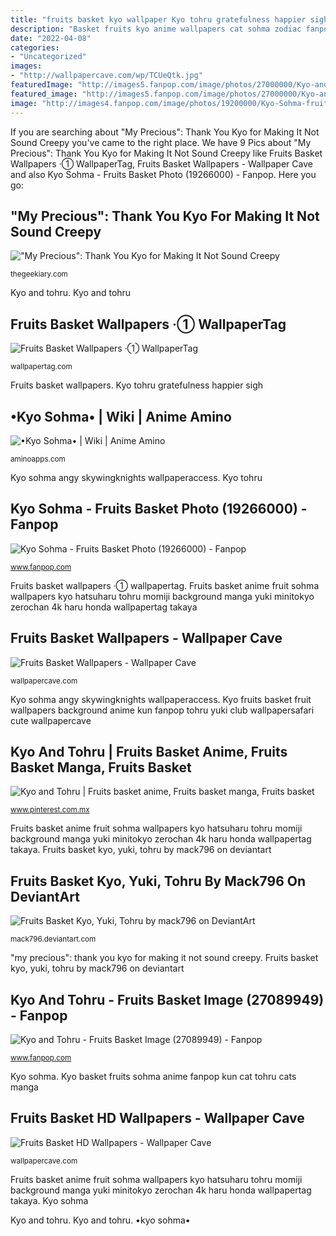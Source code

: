 ```yaml
---
title: "fruits basket kyo wallpaper Kyo tohru gratefulness happier sigh"
description: "Basket fruits kyo anime wallpapers cat sohma zodiac fanpop orange desktop cute background flower wallpapercave chupacabra"
date: "2022-04-08"
categories:
- "Uncategorized"
images:
- "http://wallpapercave.com/wp/TCUeQtk.jpg"
featuredImage: "http://images5.fanpop.com/image/photos/27000000/Kyo-and-Tohru-fruits-basket-27089949-516-530.png"
featured_image: "http://images5.fanpop.com/image/photos/27000000/Kyo-and-Tohru-fruits-basket-27089949-516-530.png"
image: "http://images4.fanpop.com/image/photos/19200000/Kyo-Sohma-fruits-basket-19266000-400-290.jpg"
---
```


If you are searching about &quot;My Precious&quot;: Thank You Kyo for Making It Not Sound Creepy you've came to the right place. We have 9 Pics about &quot;My Precious&quot;: Thank You Kyo for Making It Not Sound Creepy like Fruits Basket Wallpapers ·① WallpaperTag, Fruits Basket Wallpapers - Wallpaper Cave and also Kyo Sohma - Fruits Basket Photo (19266000) - Fanpop. Here you go:

## &quot;My Precious&quot;: Thank You Kyo For Making It Not Sound Creepy

![&quot;My Precious&quot;: Thank You Kyo for Making It Not Sound Creepy](https://thegeekiary.com/wp-content/uploads/2020/06/well-its-true-fruits-basket-4.png "Fruits basket hd wallpapers")

<small>thegeekiary.com</small>

Kyo and tohru. Kyo and tohru

## Fruits Basket Wallpapers ·① WallpaperTag

![Fruits Basket Wallpapers ·① WallpaperTag](https://wallpapertag.com/wallpaper/full/5/2/6/964451-fruits-basket-wallpapers-2110x1542-for-4k.jpg "Kyo sohma")

<small>wallpapertag.com</small>

Fruits basket wallpapers. Kyo tohru gratefulness happier sigh

## •Kyo Sohma• | Wiki | Anime Amino

![•Kyo Sohma• | Wiki | Anime Amino](http://pm1.narvii.com/7513/436bd877ea11a109feac62f0dacbf17ba1c684fcr1-1920-1080v2_uhq.jpg "Kyo and tohru")

<small>aminoapps.com</small>

Kyo sohma angy skywingknights wallpaperaccess. Kyo tohru

## Kyo Sohma - Fruits Basket Photo (19266000) - Fanpop

![Kyo Sohma - Fruits Basket Photo (19266000) - Fanpop](http://images4.fanpop.com/image/photos/19200000/Kyo-Sohma-fruits-basket-19266000-400-290.jpg "Kyo tohru basket fruits anime couples fanpop sohma manga honda couple background cute club x3 tagged")

<small>www.fanpop.com</small>

Fruits basket wallpapers ·① wallpapertag. Fruits basket anime fruit sohma wallpapers kyo hatsuharu tohru momiji background manga yuki minitokyo zerochan 4k haru honda wallpapertag takaya

## Fruits Basket Wallpapers - Wallpaper Cave

![Fruits Basket Wallpapers - Wallpaper Cave](http://wallpapercave.com/wp/TCUeQtk.jpg "&quot;my precious&quot;: thank you kyo for making it not sound creepy")

<small>wallpapercave.com</small>

Kyo sohma angy skywingknights wallpaperaccess. Kyo fruits basket fruit wallpapers background anime kun fanpop tohru yuki club wallpapersafari cute wallpapercave

## Kyo And Tohru | Fruits Basket Anime, Fruits Basket Manga, Fruits Basket

![Kyo and Tohru | Fruits basket anime, Fruits basket manga, Fruits basket](https://i.pinimg.com/736x/50/71/78/5071786cc7aa0908a4819e6c44f974e7.jpg "Kyo tohru gratefulness happier sigh")

<small>www.pinterest.com.mx</small>

Fruits basket anime fruit sohma wallpapers kyo hatsuharu tohru momiji background manga yuki minitokyo zerochan 4k haru honda wallpapertag takaya. Fruits basket kyo, yuki, tohru by mack796 on deviantart

## Fruits Basket Kyo, Yuki, Tohru By Mack796 On DeviantArt

![Fruits Basket Kyo, Yuki, Tohru by mack796 on DeviantArt](https://orig00.deviantart.net/ece9/f/2010/075/7/1/fruits_basket_kyo__yuki__tohru_by_mack796.png "Kyo fruits basket fruit wallpapers background anime kun fanpop tohru yuki club wallpapersafari cute wallpapercave")

<small>mack796.deviantart.com</small>

&quot;my precious&quot;: thank you kyo for making it not sound creepy. Fruits basket kyo, yuki, tohru by mack796 on deviantart

## Kyo And Tohru - Fruits Basket Image (27089949) - Fanpop

![Kyo and Tohru - Fruits Basket Image (27089949) - Fanpop](http://images5.fanpop.com/image/photos/27000000/Kyo-and-Tohru-fruits-basket-27089949-516-530.png "Kyo and tohru")

<small>www.fanpop.com</small>

Kyo sohma. Kyo basket fruits sohma anime fanpop kun cat tohru cats manga

## Fruits Basket HD Wallpapers - Wallpaper Cave

![Fruits Basket HD Wallpapers - Wallpaper Cave](https://wallpapercave.com/wp/wp4741329.jpg "Kyo tohru basket fruits anime couples fanpop sohma manga honda couple background cute club x3 tagged")

<small>wallpapercave.com</small>

Fruits basket anime fruit sohma wallpapers kyo hatsuharu tohru momiji background manga yuki minitokyo zerochan 4k haru honda wallpapertag takaya. Kyo sohma

Kyo and tohru. Kyo and tohru. •kyo sohma•
